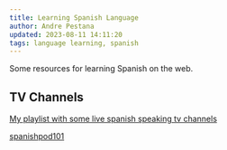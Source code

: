 ```yaml
---
title: Learning Spanish Language
author: Andre Pestana
updated: 2023-08-11 14:11:20
tags: language learning, spanish
---
```


<!-- excerpt -->

Some resources for learning Spanish on the web.

<!-- excerpt -->

## TV Channels

[My playlist with some live spanish speaking tv channels](https://www.youtube.com/watch?v=HPiv1pzIPRc&list=PLdfr6HQrFBncuisWM9TkaNfN3oniL5XqN)

[spanishpod101](https://www.spanishpod101.com/)
